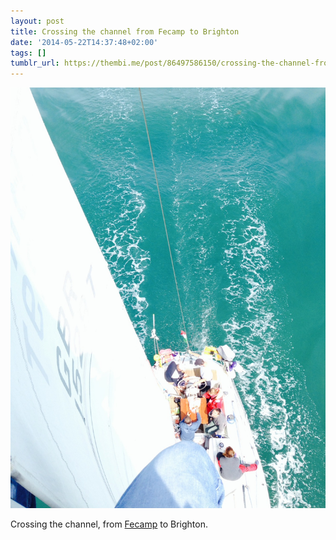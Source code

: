 ```yaml
---
layout: post
title: Crossing the channel from Fecamp to Brighton
date: '2014-05-22T14:37:48+02:00'
tags: []
tumblr_url: https://thembi.me/post/86497586150/crossing-the-channel-from-fecamp-to-brighton
---
```

 ![](/files/tumblr_n5z730wg8V1tq106bo1_1280.jpg)  

Crossing the channel, from [Fecamp](https://maps.google.com/maps?q=F%C3%A9camp,+France&hl=en&ie=UTF8&sll=37.0625,-95.677068&sspn=60.635244,135.263672&oq=fecamp&hnear=F%C3%A9camp,+Seine-Maritime,+Upper+Normandy,+France&t=m&z=13) to Brighton.

